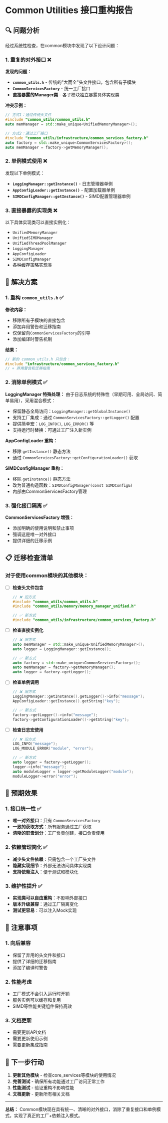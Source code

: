 # Common Utilities 接口重构报告

## 🔍 问题分析

经过系统性检查，在common模块中发现了以下设计问题：

### 1. 重复的对外接口 ❌

**发现的问题：**
- **`common_utils.h`** - 传统的"大而全"头文件接口，包含所有子模块
- **`CommonServicesFactory`** - 统一工厂接口  
- **直接暴露的Manager类** - 各子模块独立暴露具体实现类

**冲突示例：**
```cpp
// 方式1：通过传统头文件
#include "common_utils/common_utils.h"
auto memManager = std::make_unique<UnifiedMemoryManager>();

// 方式2：通过工厂接口  
#include "common_utils/infrastructure/common_services_factory.h"
auto factory = std::make_unique<CommonServicesFactory>();
auto memManager = factory->getMemoryManager();
```

### 2. 单例模式使用 ❌

发现以下单例模式：
- **`LoggingManager::getInstance()`** - 日志管理器单例
- **`AppConfigLoader::getInstance()`** - 配置加载器单例
- **`SIMDConfigManager::getInstance()`** - SIMD配置管理器单例

### 3. 直接暴露的实现类 ❌

以下具体实现类可以直接实例化：
- `UnifiedMemoryManager`
- `UnifiedSIMDManager`
- `UnifiedThreadPoolManager`
- `LoggingManager`
- `AppConfigLoader`
- `SIMDConfigManager`
- 各种缓存策略实现类

## 🔧 解决方案

### 1. 重构 `common_utils.h` ✅

**修改内容：**
- 移除所有子模块的直接包含
- 添加弃用警告和迁移指南
- 仅保留向`CommonServicesFactory`的引导
- 添加编译时警告机制

**结果：**
```cpp
// 新的 common_utils.h 只包含：
#include "infrastructure/common_services_factory.h"
// + 弃用警告和迁移指南
```

### 2. 消除单例模式 ✅

**LoggingManager 特殊处理：**
由于日志系统的特殊性（早期可用、全局访问、简单易用），采用混合模式：
- 保留静态全局访问：`LoggingManager::getGlobalInstance()`
- 支持工厂集成：通过 `CommonServicesFactory::getLogger()` 配置
- 提供简单宏：`LOG_INFO()`, `LOG_ERROR()` 等
- 支持运行时替换：可通过工厂注入新实例

**AppConfigLoader 重构：**
- 移除 `getInstance()` 静态方法
- 通过 `CommonServicesFactory::getConfigurationLoader()` 获取

**SIMDConfigManager 重构：**
- 移除 `getInstance()` 静态方法
- 改为普通构造函数：`SIMDConfigManager(const SIMDConfig&)`
- 内部由CommonServicesFactory管理

### 3. 强化接口隔离 ✅

**CommonServicesFactory 增强：**
- 添加明确的使用说明和禁止事项
- 强调这是唯一对外接口
- 提供详细的迁移示例

## 📋 迁移检查清单

### 对于使用common模块的其他模块：

- [ ] **检查头文件包含**
  ```cpp
  // ❌ 旧方式
  #include "common_utils/common_utils.h"
  #include "common_utils/memory/memory_manager_unified.h"
  
  // ✅ 新方式
  #include "common_utils/infrastructure/common_services_factory.h"
  ```

- [ ] **检查直接实例化**
  ```cpp
  // ❌ 旧方式
  auto memManager = std::make_unique<UnifiedMemoryManager>();
  auto logger = LoggingManager::getInstance();
  
  // ✅ 新方式
  auto factory = std::make_unique<CommonServicesFactory>();
  auto memManager = factory->getMemoryManager();
  auto logger = factory->getLogger();
  ```

- [ ] **检查单例调用**
  ```cpp
  // ❌ 旧方式
  LoggingManager::getInstance().getLogger()->info("message");
  AppConfigLoader::getInstance().getString("key");
  
  // ✅ 新方式
  factory->getLogger()->info("message");
  factory->getConfigurationLoader()->getString("key");
  ```

- [ ] **检查日志宏使用**
  ```cpp
  // ❌ 旧方式  
  LOG_INFO("message");
  LOG_MODULE_ERROR("module", "error");
  
  // ✅ 新方式
  auto logger = factory->getLogger();
  logger->info("message");
  auto moduleLogger = logger->getModuleLogger("module");
  moduleLogger->error("error");
  ```

## 🎯 预期效果

### 1. 接口统一性 ✅
- **唯一对外接口**：只有 `CommonServicesFactory`
- **一致的获取方式**：所有服务通过工厂获取
- **清晰的职责划分**：工厂负责创建，接口负责使用

### 2. 依赖管理简化 ✅
- **减少头文件依赖**：只需包含一个工厂头文件
- **隐藏实现细节**：外部无法访问具体实现类
- **支持依赖注入**：便于测试和模块化

### 3. 维护性提升 ✅
- **实现类可以自由重构**：不影响外部接口
- **版本升级兼容**：通过工厂隔离变化
- **测试更容易**：可以注入Mock实现

## 🚨 注意事项

### 1. 向后兼容
- 保留了弃用的头文件和接口
- 提供了详细的迁移指南
- 添加了编译时警告

### 2. 性能考虑
- 工厂模式不会引入运行时开销
- 服务实例可以缓存和复用
- SIMD等性能关键组件保持高效

### 3. 文档更新
- 需要更新API文档
- 需要更新使用示例
- 需要更新集成指南

## 📝 下一步行动

1. **更新其他模块** - 检查core_services等模块的使用情况
2. **完善测试** - 确保所有功能通过工厂访问正常工作
3. **性能测试** - 验证重构不影响性能
4. **文档更新** - 更新所有相关文档

---

**总结：** Common模块现在具有统一、清晰的对外接口，消除了重复接口和单例模式，实现了真正的工厂+依赖注入模式。 